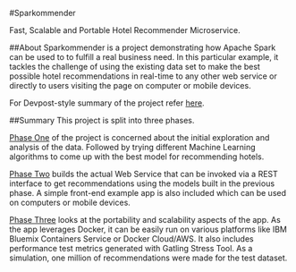 #Sparkommender

Fast, Scalable and Portable Hotel Recommender Microservice.

##About
Sparkommender is a project demonstrating how Apache Spark can be used to
to fulfill a real business need. In this particular example, it tackles the challenge of
using the existing data set to make the best possible hotel recommendations
in real-time to any other web service or directly to users
visiting the page on computer or mobile devices.

For Devpost-style summary of the project refer [here](DEVPOST.md).

##Summary
This project is split into three phases.

[Phase One](PHASE_ONE.md) of the project is concerned about the initial
exploration and analysis of the data.
Followed by trying different Machine Learning algorithms to come up with
the best model for recommending hotels.

[Phase Two](PHASE_TWO.md) builds the actual Web Service that
can be invoked via a REST interface to get recommendations using
the models built in the previous phase.
A simple front-end example app is also included which can be used on computers
or mobile devices.

[Phase Three](PHASE_THREE.md) looks at the portability and scalability aspects of the app.
As the app leverages Docker, it can be easily run on various platforms
like IBM Bluemix Containers Service or Docker Cloud/AWS.
It also includes performance test metrics generated with Gatling Stress Tool.
As a simulation, one million of recommendations were made for the test dataset.
